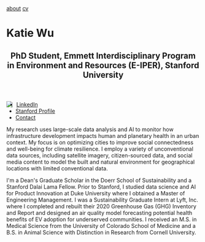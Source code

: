 <html>
<head>
  <link rel="stylesheet" type="text/css" href="CSS/style.css">
</head>
<body>
  <div class="topnav">
    <a href="https://kjw58.github.io/katiewu.github.io/">about</a>
    <a href="cv/Wu_Katherine_CV.pdf">cv</a>
    <h1>Katie Wu</h1>
  </div>
  <header>
    <h2>PhD Student, Emmett Interdisciplinary Program in Environment and Resources (E-IPER), Stanford University</h2>
  </header>
  <div class="left-column">
    <div class="sidebar">
      <img src="./img:/headshot3.png" style="float:left; margin-right: 10px;">
      <ul>
        <li><a href="https://www.linkedin.com/in/katiewu24/">LinkedIn</a></li>
        <li><a href="https://eiper.stanford.edu/people/katie-wu">Stanford Profile</a></li>
        <li><a href="mailto:katwu@stanford.edu">Contact</a></li>
      </ul>
    </div>
  </div>
  <main class="main-content">
    <p>My research uses large-scale data analysis and AI to monitor how infrastructure development impacts human and planetary health in an urban context. My focus is on optimizing cities to improve social connectedness and well-being for climate resilience. I employ a variety of unconventional data sources, including satellite imagery, citizen-sourced data, and social media content to model the built and natural environment for geographical locations with limited conventional data. </p> 
    <p>I'm a Dean's Graduate Scholar in the Doerr School of Sustainability and a Stanford Dalai Lama Fellow. Prior to Stanford, I studied data science and AI for Product Innovation at Duke University where I obtained a Master of Engineering Management. I was a Sustainability Graduate Intern at Lyft, Inc. where I completed and rebuilt their 2020 Greenhouse Gas (GHG) Inventory and Report and designed an air quality model forecasting potential health benefits of EV adoption for underserved communities. I received an M.S. in Medical Science from the University of Colorado School of Medicine and a B.S. in Animal Science with Distinction in Research from Cornell University. </p>
  </main>
</body>
</html>

